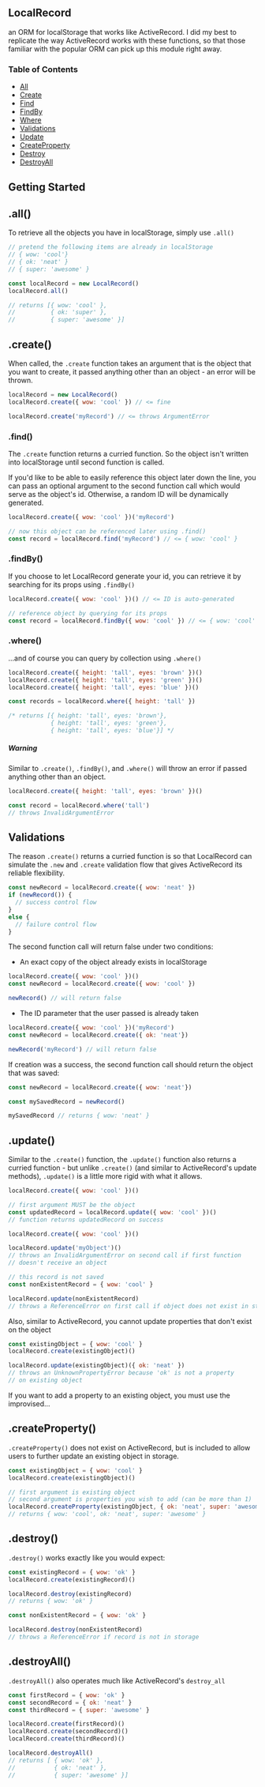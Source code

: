## LocalRecord
an ORM for localStorage that works like ActiveRecord. I did my best to replicate the way ActiveRecord works with these functions,
so that those familiar with the popular ORM can pick up this module right away.

### Table of Contents
- [All](https://github.com/pwentz/localRecord#all)
- [Create](https://github.com/pwentz/localRecord#create)
- [Find](https://github.com/pwentz/localRecord#find)
- [FindBy](https://github.com/pwentz/localRecord#findBy)
- [Where](https://github.com/pwentz/localRecord#where)
- [Validations](https://github.com/pwentz/localRecord#validations)
- [Update](https://github.com/pwentz/localRecord#update)
- [CreateProperty](https://github.com/pwentz/localRecord#createProperty)
- [Destroy](https://github.com/pwentz/localRecord#destroy)
- [DestroyAll](https://github.com/pwentz/localRecord#destroyAll)


## Getting Started


## .all()
To retrieve all the objects you have in localStorage, simply use `.all()`
```javascript
// pretend the following items are already in localStorage
// { wow: 'cool'}
// { ok: 'neat' }
// { super: 'awesome' }

const localRecord = new LocalRecord()
localRecord.all()

// returns [{ wow: 'cool' },
//          { ok: 'super' },
//          { super: 'awesome' }]
```

## .create()
When called, the `.create` function takes an argument that is the object that you want to create, it passed anything other than an object - an error will be thrown.
```javascript
localRecord = new LocalRecord()
localRecord.create({ wow: 'cool' }) // <= fine

localRecord.create('myRecord') // <= throws ArgumentError
```

### .find()

The `.create` function returns a curried function. So the object isn't written into localStorage until second function is called.

If you'd like to be able to easily reference this object later down the line, you can pass an optional argument to the second function call which would serve as the object's id. Otherwise, a random ID will be dynamically generated.

```javascript
localRecord.create({ wow: 'cool' })('myRecord')

// now this object can be referenced later using .find()
const record = localRecord.find('myRecord') // <= { wow: 'cool' }
```

### .findBy()
If you choose to let LocalRecord generate your id, you can retrieve it by searching for its props using `.findBy()`

```javascript
localRecord.create({ wow: 'cool' })() // <= ID is auto-generated

// reference object by querying for its props
const record = localRecord.findBy({ wow: 'cool' }) // <= { wow: 'cool' }
```
### .where()
...and of course you can query by collection using `.where()`
```javascript
localRecord.create({ height: 'tall', eyes: 'brown' })()
localRecord.create({ height: 'tall', eyes: 'green' })()
localRecord.create({ height: 'tall', eyes: 'blue' })()

const records = localRecord.where({ height: 'tall' })

/* returns [{ height: 'tall', eyes: 'brown'},
            { height: 'tall', eyes: 'green'},
            { height: 'tall', eyes: 'blue'}] */
```

##### Warning
Similar to `.create()`, `.findBy()`, and `.where()` will throw an error if passed anything other than an object.
```javascript
localRecord.create({ height: 'tall', eyes: 'brown' })()

const record = localRecord.where('tall')
// throws InvalidArgumentError
```

## Validations
The reason `.create()` returns a curried function is so that LocalRecord can simulate the `.new` and `.create` validation flow that gives ActiveRecord its reliable flexibility.
```javascript
const newRecord = localRecord.create({ wow: 'neat' })
if (newRecord()) {
  // success control flow
}
else {
  // failure control flow
}
```
The second function call will return false under two conditions:
 - An exact copy of the object already exists in localStorage
 ```javascript
 localRecord.create({ wow: 'cool' })()
 const newRecord = localRecord.create({ wow: 'cool' })

 newRecord() // will return false
 ```
 - The ID parameter that the user passed is already taken
 ```javascript
 localRecord.create({ wow: 'cool' })('myRecord')
 const newRecord = localRecord.create({ ok: 'neat'})

 newRecord('myRecord') // will return false
 ```

If creation was a success, the second function call should return the object that was saved:
```javascript
const newRecord = localRecord.create({ wow: 'neat'})

const mySavedRecord = newRecord()

mySavedRecord // returns { wow: 'neat' }
```

## .update()
Similar to the `.create()` function, the `.update()` function also returns a curried function - but unlike `.create()` (and similar to ActiveRecord's update methods), `.update()` is a little more rigid with what it allows.
```javascript
localRecord.create({ wow: 'cool' })()

// first argument MUST be the object
const updatedRecord = localRecord.update({ wow: 'cool' })()
// function returns updatedRecord on success
```
```javascript
localRecord.create({ wow: 'cool' })()

localRecord.update('myObject')()
// throws an InvalidArgumentError on second call if first function
// doesn't receive an object
```
```javascript
// this record is not saved
const nonExistentRecord = { wow: 'cool' }

localRecord.update(nonExistentRecord)
// throws a ReferenceError on first call if object does not exist in storage
```

Also, similar to ActiveRecord, you cannot update properties that don't exist on the object
```javascript
const existingObject = { wow: 'cool' }
localRecord.create(existingObject)()

localRecord.update(existingObject)({ ok: 'neat' })
// throws an UnknownPropertyError because 'ok' is not a property
// on existing object
```

If you want to add a property to an existing object, you must use the improvised...

## .createProperty()

`.createProperty()` does not exist on ActiveRecord, but is included to allow users
to further update an existing object in storage.
```javascript
const existingObject = { wow: 'cool' }
localRecord.create(existingObject)()

// first argument is existing object
// second argument is properties you wish to add (can be more than 1)
localRecord.createProperty(existingObject, { ok: 'neat', super: 'awesome' })
// returns { wow: 'cool', ok: 'neat', super: 'awesome' }
```

## .destroy()
`.destroy()` works exactly like you would expect:
```javascript
const existingRecord = { wow: 'ok' }
localRecord.create(existingRecord)()

localRecord.destroy(existingRecord)
// returns { wow: 'ok' }
```
```javascript
const nonExistentRecord = { wow: 'ok' }

localRecord.destroy(nonExistentRecord)
// throws a ReferenceError if record is not in storage
```

## .destroyAll()
`.destroyAll()` also operates much like ActiveRecord's `destroy_all`
```javascript
const firstRecord = { wow: 'ok' }
const secondRecord = { ok: 'neat' }
const thirdRecord = { super: 'awesome' }

localRecord.create(firstRecord)()
localRecord.create(secondRecord)()
localRecord.create(thirdRecord)()

localRecord.destroyAll()
// returns [ { wow: 'ok' },
//           { ok: 'neat' },
//           { super: 'awesome' }]
```
